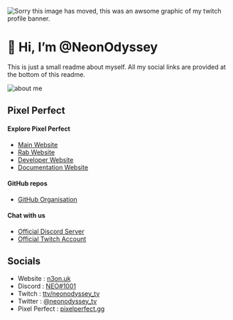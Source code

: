 ![Sorry this image has moved, this was an awsome graphic of my twitch profile banner.](https://static-cdn.jtvnw.net/jtv_user_pictures/ecd33f09-34a4-40af-b597-16b492fe45a6-profile_banner-480.png)

# 👋 Hi, I’m @NeonOdyssey
This is just a small readme about myself. All my social links are provided at the bottom of this readme.

![about me](https://user-images.githubusercontent.com/45792245/161396890-7acfd238-2e22-48db-b856-294a458c42d4.png)

## Pixel Perfect
#### Explore Pixel Perfect
- [Main Website](https://pixelperfect.gg)
- [Rab Website](https://rab.pixelperfect.gg)
- [Developer Website](https://dev.pixelperfect.gg)
- [Documentation Website](https://dev.pixelperfect.gg/docs)
#### GitHub repos
- [GitHub Organisation](https://github.com/PixelPerfect-Studios)
#### Chat with us
- [Official Discord Server](https://pixelperfect.gg/discord)
- [Official Twitch Account](https://pixelperfect.gg/twitch)

## Socials

- Website : [n3on.uk](https://n3on.uk)
- Discord : [NEO#1001](https://discord.gg/KNWxGTK)
- Twitch : [ttv/neonodyssey_tv](https://twitch.tv/neonodyssey_tv)
- Twitter : [@neonodyssey_tv](https://twitter.com/neonodyssey_tv)
- Pixel Perfect : [pixelperfect.gg](https://pixelperfect.gg)

<!---
NeonOdyssey/NeonOdyssey is a ✨ special ✨ repository because its `README.md` (this file) appears on your GitHub profile.
You can click the Preview link to take a look at your changes.
--->
